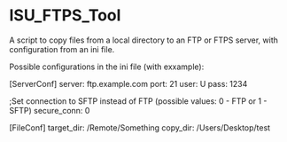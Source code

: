 # ISU_FTPS_Tool
A script to copy files from a local directory to an FTP or FTPS server, with configuration from an ini file.

Possible configurations in the ini file (with exxample):

[ServerConf]
server: ftp.example.com
port: 21
user: U
pass: 1234

;Set connection to SFTP instead of FTP (possible values: 0 - FTP  or 1 - SFTP)
secure_conn: 0 
 
[FileConf]
target_dir: /Remote/Something
copy_dir: /Users/Desktop/test
